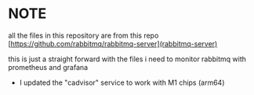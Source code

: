 # NOTE

all the files in this repository are from this repo [https://github.com/rabbitmq/rabbitmq-server](rabbitmq-server)

this is just a straight forward with the files i need to monitor rabbitmq with prometheus and grafana

 - I updated the  "cadvisor" service to work with M1 chips (arm64)
